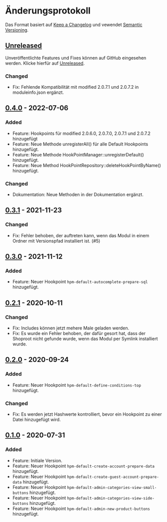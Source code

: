 # Änderungsprotokoll
Das Format basiert auf [Keep a Changelog](https://keepachangelog.com/en/1.0.0/) und vewendet [Semantic Versioning](https://semver.org/spec/v2.0.0.html).

## [Unreleased]
Unveröffentlichte Features und Fixes können auf GitHub eingesehen werden. Klicke hierfür auf [Unreleased].

### Changed
- Fix: Fehlende Kompatibilität mit modified 2.0.7.1 und 2.0.7.2 in moduleinfo.json ergänzt.

## [0.4.0] - 2022-07-06

### Added
- Feature: Hookpoints für modified 2.0.6.0, 2.0.7.0, 2.0.7.1 und 2.0.7.2 hinzugefügt
- Feature: Neue Methode unregisterAll() für alle Default Hookpoints hinzugefügt.
- Feature: Neue Methode HookPointManager::unregisterDefault() hinzugefügt.
- Feature: Neue Method HookPointRepository::deleteHookPointByName() hinzugefügt.

### Changed
- Dokumentation: Neue Methoden in der Dokumentation ergänzt.

## [0.3.1] - 2021-11-23

### Changed
- Fix: Fehler behoben, der auftreten kann, wenn das Modul in einem Ordner mit Versionspfad installiert ist. (#5)

## [0.3.0] - 2021-11-12

### Added
- Feature: Neuer Hookpoint `hpm-default-autocomplete-prepare-sql` hinzugefügt.

## [0.2.1] - 2020-10-11

### Changed
- Fix: Includes können jetzt mehere Male geladen werden.
- Fix: Es wurde ein Fehler behoben, der dafür gesort hat, dass der Shoproot nicht gefunde wurde, wenn das Modul per Symlink installiert wurde.

## [0.2.0] - 2020-09-24

### Added
- Feature: Neuer Hookpoint `hpm-default-define-conditions-top` hinzugefügt.

### Changed
- Fix: Es werden jetzt Hashwerte kontrolliert, bevor ein Hookpoint zu einer Datei hinzugefügt wird.

## [0.1.0] - 2020-07-31

### Added
- Feature: Initiale Version.
- Feature: Neuer Hookpoint `hpm-default-create-account-prepare-data` hinzugefügt.
- Feature: Neuer Hookpoint `hpm-default-create-guest-account-prepare-data` hinzugefügt.
- Feature: Neuer Hookpoint `hpm-default-admin-categories-view-small-buttons` hinzugefügt.
- Feature: Neuer Hookpoint `hpm-default-admin-categories-view-side-buttons` hinzugefügt.
- Feature: Neuer Hookpoint `hpm-default-admin-new-product-buttons` hinzugefügt.


[Unreleased]: https://github.com/RobinTheHood/hook-point-manager/compare/0.4.0...HEAD
[0.4.0]: https://github.com/RobinTheHood/hook-point-manager/compare/0.3.1...0.4.0
[0.3.1]: https://github.com/RobinTheHood/hook-point-manager/compare/0.3.0...0.3.1
[0.3.0]: https://github.com/RobinTheHood/hook-point-manager/compare/0.2.1...0.3.0
[0.2.1]: https://github.com/RobinTheHood/hook-point-manager/compare/0.2.0...0.2.1
[0.2.0]: https://github.com/RobinTheHood/hook-point-manager/compare/0.1.0...0.2.0
[0.1.0]: https://github.com/RobinTheHood/hook-point-manager/releases/tag/0.1.0
